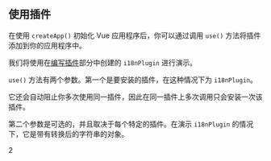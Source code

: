 ## 使用插件

在使用 `createApp()` 初始化 Vue 应用程序后，你可以通过调用 `use()` 方法将插件添加到你的应用程序中。

我们将使用在[编写插件](#编写插件)部分中创建的 `i18nPlugin` 进行演示。

`use()` 方法有两个参数。第一个是要安装的插件，在这种情况下为 `i18nPlugin`。

它还会自动阻止你多次使用同一插件，因此在同一插件上多次调用只会安装一次该插件。

第二个参数是可选的，并且取决于每个特定的插件。在演示 `i18nPlugin` 的情况下，它是带有转换后的字符串的对象。



2